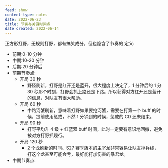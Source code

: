 ```yaml
---
feed: show
content-type: notes
date: 2022-06-23
title: 节奏与关键时间点
date created: 2022-06-14
---
```

正方形打野，无规则打野，都有搞笑成分，但也隐含了节奏的
定义:
- 前期:0-10 分钟
- 中期:10-20 分钟
- 后期:20 分钟后
- 前期节奏点:
	- 开局 30 秒
		- 野怪刷新，打野是红开还是蓝开，很大程度上决定了，1 分钟后的 1 分 30 秒那个时刻，打野会抓上路还是下路。所以获得对方红开还是蓝开的信息，对队友有很大帮助。
	- 开局 60 秒
		- 中路河蟹刷新，意味着打野如果要抢河蟹，需要在打第一个 buff 的时候，提前使用惩戒，不然 1 分钟到的时候，惩戒的 CD 还未结束。
	- 开局 90 秒
		- 打野平均升 4 级 + 红蓝双 buff 时间，此时一定要有意识地回撤，避免被对方打野抓现行。
	- 开局 120 秒
		- 2 个龙刷新的时间。S27 赛季版本的主宰龙非常容易让队友掉兵线，打这个龙甚至可能会亏，最好能打加伤害的暴君龙。
- 中期节奏点:
